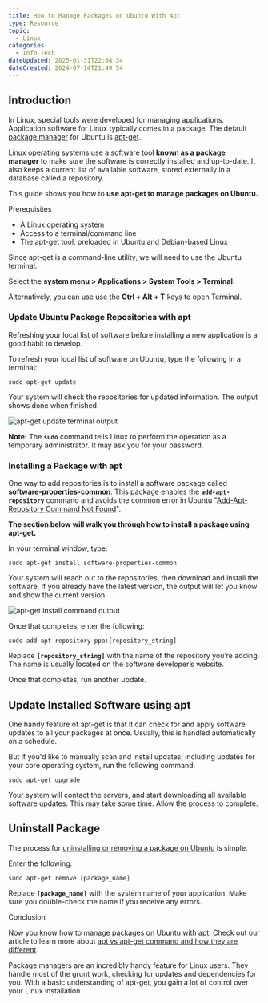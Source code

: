 ```yaml
---
title: How to Manage Packages on Ubuntu With Apt
type: Resource
topic:
  - Linux
categories:
  - Info Tech
dateUpdated: 2025-01-31T22:04:34
dateCreated: 2024-07-14T21:49:54
---
```

## Introduction

In Linux, special tools were developed for managing applications. Application software for Linux typically comes in a package. The default [package manager](https://phoenixnap.com/glossary/what-is-a-package-manager) for Ubuntu is [apt-get](https://phoenixnap.com/kb/how-to-use-apt-get-commands).

Linux operating systems use a software tool **known as a package manager** to make sure the software is correctly installed and up-to-date. It also keeps a current list of available software, stored externally in a database called a repository.

This guide shows you how to **use apt-get to manage packages on Ubuntu.**


Prerequisites

-   A Linux operating system
-   Access to a terminal/command line
-   The apt-get tool, preloaded in Ubuntu and Debian-based Linux

Since apt-get is a command-line utility, we will need to use the Ubuntu terminal.

Select the **system menu > Applications > System Tools > Terminal.**

Alternatively, you can use use the **Ctrl + Alt + T** keys to open Terminal.

### Update Ubuntu Package Repositories with apt

Refreshing your local list of software before installing a new application is a good habit to develop.

To refresh your local list of software on Ubuntu, type the following in a terminal:

```
sudo apt-get update
```

Your system will check the repositories for updated information. The output shows done when finished.

![apt-get update terminal output](https://phoenixnap.com/kb/wp-content/uploads/2021/04/apt-get-update.png)

**Note:** The **`sudo`** command tells Linux to perform the operation as a temporary administrator. It may ask you for your password.

### Installing a Package with apt

One way to add repositories is to install a software package called **software-properties-common**. This package enables the **`add-apt-repository`** command and avoids the common error in Ubuntu "[Add-Apt-Repository Command Not Found](https://phoenixnap.com/kb/add-apt-repository-command-not-found-ubuntu)".

**The section below will walk you through how to install a package using apt-get.**

In your terminal window, type:

```
sudo apt-get install software-properties-common
```

Your system will reach out to the repositories, then download and install the software. If you already have the latest version, the output will let you know and show the current version.

![apt-get install command output](https://phoenixnap.com/kb/wp-content/uploads/2021/04/apt-get-install-software-properties-common.png)

Once that completes, enter the following:

```
sudo add-apt-repository ppa:[repository_string]
```

Replace **`[repository_string]`** with the name of the repository you’re adding. The name is usually located on the software developer’s website.

Once that completes, run another update.

## Update Installed Software using apt

One handy feature of apt-get is that it can check for and apply software updates to all your packages at once. Usually, this is handled automatically on a schedule.

But if you'd like to manually scan and install updates, including updates for your core operating system, run the following command:

```
sudo apt-get upgrade
```

Your system will contact the servers, and start downloading all available software updates. This may take some time. Allow the process to complete.

## Uninstall Package

The process for [uninstalling or removing a package on Ubuntu](https://phoenixnap.com/kb/uninstall-packages-programs-ubuntu) is simple.

Enter the following:

```
sudo apt-get remove [package_name]
```

Replace **`[package_name]`** with the system name of your application. Make sure you double-check the name if you receive any errors.

Conclusion

Now you know how to manage packages on Ubuntu with apt. Check out our article to learn more about [apt vs apt-get command and how they are different](https://phoenixnap.com/kb/apt-vs-apt-get).

Package managers are an incredibly handy feature for Linux users. They handle most of the grunt work, checking for updates and dependencies for you. With a basic understanding of apt-get, you gain a lot of control over your Linux installation.
